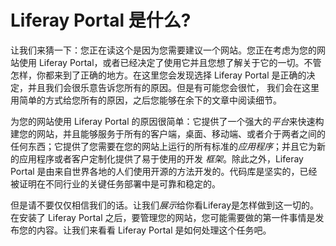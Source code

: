 # Liferay Portal 是什么? [](id=what-is-liferay)

让我们来猜一下：您正在读这个是因为您需要建议一个网站。您正在考虑为您的网站使用 Liferay Portal，或者已经决定了使用它并且您想了解关于它的一切。不管怎样，你都来到了正确的地方。在这里您会发现选择 Liferay Portal 是正确的决定，并且我们会很乐意告诉您所有的原因。但是有可能您会很忙， 我们会在这里用简单的方式给您所有的原因，之后您能够在余下的文章中阅读细节。

为您的网站使用 Liferay Portal 的原因很简单：它提供了一个强大的*平台*来快速构建您的网站，并且能够服务于所有的客户端，桌面、移动端、或者介于两者之间的任何东西；它提供了您需要在您的网站上运行的所有标准的*应用程序*；并且它为新的应用程序或者客户定制化提供了易于使用的开发 *框架*。除此之外，Liferay Portal 是由来自世界各地的人们使用开源的方法开发的。代码库是坚实的，已经被证明在不同行业的关键任务部署中是可靠和稳定的。

但是请不要仅仅相信我们的话。让我们*展示*给你看Liferay是怎样做到这一切的。在安装了 Liferay Portal 之后，要管理您的网站，您可能需要做的第一件事情是发布您的内容。让我们来看看 Liferay Portal 是如何处理这个任务吧。